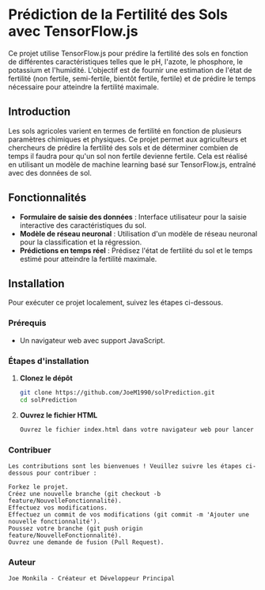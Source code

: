 # Prédiction de la Fertilité des Sols avec TensorFlow.js

Ce projet utilise TensorFlow.js pour prédire la fertilité des sols en fonction de différentes caractéristiques telles que le pH, l'azote, le phosphore, le potassium et l'humidité. L'objectif est de fournir une estimation de l'état de fertilité (non fertile, semi-fertile, bientôt fertile, fertile) et de prédire le temps nécessaire pour atteindre la fertilité maximale.

## Introduction

Les sols agricoles varient en termes de fertilité en fonction de plusieurs paramètres chimiques et physiques. Ce projet permet aux agriculteurs et chercheurs de prédire la fertilité des sols et de déterminer combien de temps il faudra pour qu'un sol non fertile devienne fertile. Cela est réalisé en utilisant un modèle de machine learning basé sur TensorFlow.js, entraîné avec des données de sol.

## Fonctionnalités

- **Formulaire de saisie des données** : Interface utilisateur pour la saisie interactive des caractéristiques du sol.
- **Modèle de réseau neuronal** : Utilisation d'un modèle de réseau neuronal pour la classification et la régression.
- **Prédictions en temps réel** : Prédisez l'état de fertilité du sol et le temps estimé pour atteindre la fertilité maximale.

## Installation

Pour exécuter ce projet localement, suivez les étapes ci-dessous.

### Prérequis

- Un navigateur web avec support JavaScript.

### Étapes d'installation

1. **Clonez le dépôt**

   ```bash
   git clone https://github.com/JoeM1990/solPrediction.git
   cd solPrediction

2. **Ouvrez le fichier HTML**

    ```bash
    Ouvrez le fichier index.html dans votre navigateur web pour lancer l application.

### Contribuer
    Les contributions sont les bienvenues ! Veuillez suivre les étapes ci-dessous pour contribuer :

    Forkez le projet.
    Créez une nouvelle branche (git checkout -b feature/NouvelleFonctionnalité).
    Effectuez vos modifications.
    Effectuez un commit de vos modifications (git commit -m 'Ajouter une nouvelle fonctionnalité').
    Poussez votre branche (git push origin feature/NouvelleFonctionnalité).
    Ouvrez une demande de fusion (Pull Request).
    
### Auteur
    Joe Monkila - Créateur et Développeur Principal

